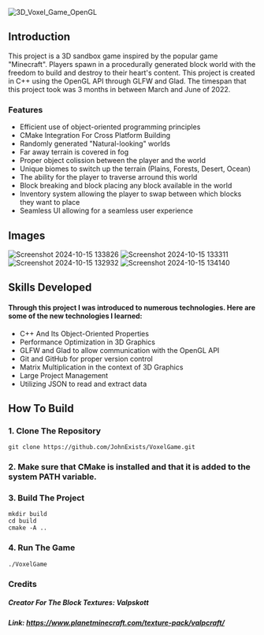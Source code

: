 ![3D_Voxel_Game_OpenGL](https://github.com/user-attachments/assets/c0dbe880-5805-4fac-a32c-663d0eb7ac7a)

## Introduction
This project is a 3D sandbox game inspired by the popular game "Minecraft". Players spawn in a procedurally generated block world with the freedom to build and destroy to their heart's content. This project is created in C++ using the OpenGL API through GLFW and Glad. The timespan that this project took was 3 months in between March and June of 2022.
### Features
* Efficient use of object-oriented programming principles
* CMake Integration For Cross Platform Building
* Randomly generated "Natural-looking" worlds
* Far away terrain is covered in fog
* Proper object colission between the player and the world
* Unique biomes to switch up the terrain (Plains, Forests, Desert, Ocean)
* The ability for the player to traverse arround this world
* Block breaking and block placing any block available in the world
* Inventory system allowing the player to swap between which blocks they want to place
* Seamless UI allowing for a seamless user experience

## Images
![Screenshot 2024-10-15 133826](https://github.com/user-attachments/assets/7fe8f5ec-3180-40e0-9e10-65eb517c1910)
![Screenshot 2024-10-15 133311](https://github.com/user-attachments/assets/6ecd684f-fc16-4792-aa01-6f378216d61d)
![Screenshot 2024-10-15 132932](https://github.com/user-attachments/assets/da78e632-2a70-486f-8761-33b85ab65f21)
![Screenshot 2024-10-15 134140](https://github.com/user-attachments/assets/4b9f9ba7-d4be-4b92-9038-11098b73714f)


## Skills Developed
#### Through this project I was introduced to numerous technologies. Here are some of the new technologies I learned:
* C++ And Its Object-Oriented Properties
* Performance Optimization in 3D Graphics
* GLFW and Glad to allow communication with the OpenGL API
* Git and GitHub for proper version control
* Matrix Multiplication in the context of 3D Graphics
* Large Project Management
* Utilizing JSON to read and extract data

## How To Build
### 1. Clone The Repository
```
git clone https://github.com/JohnExists/VoxelGame.git
```

### 2. Make sure that CMake is installed and that it is added to the system PATH variable.
### 3. Build The Project

```
mkdir build
cd build
cmake -A ..
```

### 4. Run The Game
```
./VoxelGame
```

### Credits
##### Creator For The Block Textures: Valpskott
##### Link: https://www.planetminecraft.com/texture-pack/valpcraft/

